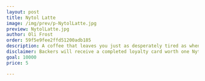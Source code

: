 ```yaml
---
layout: post
title: Nytol Latte
image: /img/prev/p-NytolLatte.jpg
preview: NytolLatte.jpg
author: Oli Frost
order: 59f5e9fee2ffd51200adb185
description: A coffee that leaves you just as desperately tired as when you bought it for only $5.
disclaimer: Backers will receive a completed loyalty card worth one Nytol Latte. You won’t be charged unless the goal is reached. Design may differ to that pictured.
goal: 10000
price: 5

---
```

